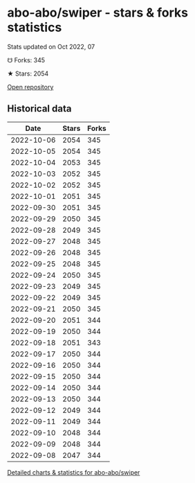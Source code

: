 # abo-abo/swiper - stars & forks statistics

Stats updated on Oct 2022, 07

☋ Forks: 345

★ Stars: 2054

[Open repository](https://github.com/abo-abo/swiper)

## Historical data
| Date | Stars | Forks |
|------|-------|-------|
| 2022-10-06 | 2054 | 345 | 
| 2022-10-05 | 2054 | 345 | 
| 2022-10-04 | 2053 | 345 | 
| 2022-10-03 | 2052 | 345 | 
| 2022-10-02 | 2052 | 345 | 
| 2022-10-01 | 2051 | 345 | 
| 2022-09-30 | 2051 | 345 | 
| 2022-09-29 | 2050 | 345 | 
| 2022-09-28 | 2049 | 345 | 
| 2022-09-27 | 2048 | 345 | 
| 2022-09-26 | 2048 | 345 | 
| 2022-09-25 | 2048 | 345 | 
| 2022-09-24 | 2050 | 345 | 
| 2022-09-23 | 2049 | 345 | 
| 2022-09-22 | 2049 | 345 | 
| 2022-09-21 | 2050 | 345 | 
| 2022-09-20 | 2051 | 344 | 
| 2022-09-19 | 2050 | 344 | 
| 2022-09-18 | 2051 | 343 | 
| 2022-09-17 | 2050 | 344 | 
| 2022-09-16 | 2050 | 344 | 
| 2022-09-15 | 2050 | 344 | 
| 2022-09-14 | 2050 | 344 | 
| 2022-09-13 | 2050 | 344 | 
| 2022-09-12 | 2049 | 344 | 
| 2022-09-11 | 2049 | 344 | 
| 2022-09-10 | 2048 | 344 | 
| 2022-09-09 | 2048 | 344 | 
| 2022-09-08 | 2047 | 344 | 


[Detailed charts & statistics for abo-abo/swiper](https://reviewgithub.com/rep/abo-abo/swiper)
